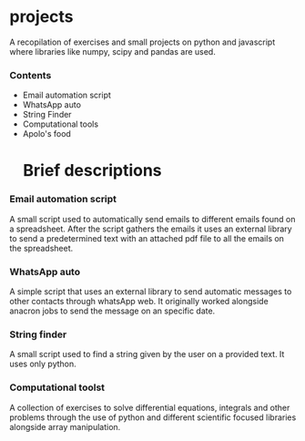 <h1>projects</h1>
A recopilation of exercises and small projects on python and javascript where libraries like numpy, scipy and pandas are used.
<div>
<h3>Contents</h3>
<ul>
  <li>Email automation script</li>
  <li>WhatsApp auto</li>
  <li>String Finder</li>
  <li>Computational tools</li>
  <li>Apolo's food</li>
<h1>Brief descriptions</h1>
</ul>
</div>
<div>
<h3>Email automation script</h3>
  A small script used to automatically send emails to different emails found on a spreadsheet.
  After the script gathers the emails it uses an external library to send a predetermined text with an attached pdf file to all the emails on the spreadsheet.
<h3>WhatsApp auto</h3>
  A simple script that uses an external library to send automatic messages to other contacts through whatsApp web.
  It originally worked alongside anacron jobs to send the message on an specific date.

<h3>String finder</h3>
  A small script used to find a string given by the user on a provided text. It uses only python.
</div>
<h3>Computational toolst</h3>
  A collection of exercises to solve differential equations, integrals and other problems through the use of python and different scientific focused libraries alongside array manipulation.

 

